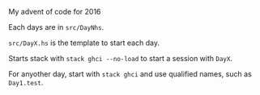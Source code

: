 My advent of code for 2016

Each days are in `src/DayNhs`.

`src/DayX.hs` is the template to start each day.

Starts stack with `stack ghci --no-load` to start a session with `DayX`.

For anyother day, start with `stack ghci` and use qualified names, such as `Day1.test`.
